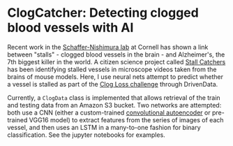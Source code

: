 # ClogCatcher: Detecting clogged blood vessels with AI

Recent work in the [Schaffer-Nishimura lab](https://snlab.bme.cornell.edu/index.php) at Cornell has shown a link between "stalls" - clogged blood vessels in the brain - and Alzheimer's, the 7th biggest killer in the world. A citizen science project called [Stall Catchers](https://stallcatchers.com/main) has been identifying stalled vessels in microscope videos taken from the brains of mouse models. Here, I use neural nets attempt to predict whether a vessel is stalled as part of the [Clog Loss challenge](https://www.drivendata.org/competitions/65/clog-loss-alzheimers-research/page/207/) through DrivenData.

Currently, a `ClogData` class is implemented that allows retrieval of the train and testing data from an Amazon S3 bucket. Two networks are attempted: both use a CNN (either a custom-trained [convolutional autoencoder](https://github.com/jmmanley/conv-autoencoder) or pre-trained VGG16 model) to extract features from the series of images of each vessel, and then uses an LSTM in a many-to-one fashion for binary classification. See the jupyter notebooks for examples.
